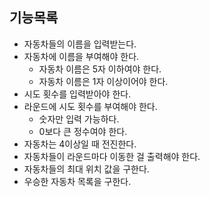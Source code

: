 ## 기능목록
+ 자동차들의 이름을 입력받는다.
+ 자동차에 이름을 부여해야 한다.
  + 자동차 이름은 5자 이하여야 한다.
  + 자동차 이름은 1자 이상이어야 한다.
+ 시도 횟수를 입력받아야 한다.
+ 라운드에 시도 횟수를 부여해야 한다.
  + 숫자만 입력 가능하다.
  + 0보다 큰 정수여야 한다.
+ 자동차는 4이상일 때 전진한다.
+ 자동차들이 라운드마다 이동한 걸 출력해야 한다.
+ 자동차들의 최대 위치 값을 구한다.
+ 우승한 자동차 목록을 구한다.
